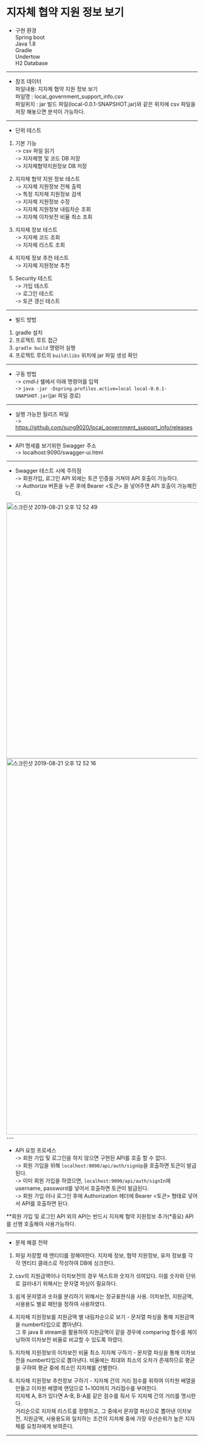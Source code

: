 # 지자체 협약 지원 정보 보기
 
- 구현 환경  
Spring boot    
Java 1.8  
Gradle  
Undertow  
H2 Database  

--- 

- 참조 데이터  
파일내용: 지자체 협약 지원 정보 보기  
파일명 : local_government_support_info.csv  
파일위치 : jar 빌드 파일(local-0.0.1-SNAPSHOT.jar)와 같은 위치에 csv 파일을 저장 해놓으면 분석이 가능하다.   

---

- 단위 테스트  
1. 기본 기능  
-> csv 파일 읽기  
-> 지자체명 및 코드 DB 저장  
-> 지자체협약지원정보 DB 저장  

2. 지자체 협약 지원 정보 테스트  
-> 지자체 지원정보 전체 출력  
-> 특정 지자체 지원정보 검색  
-> 지자체 지원정보 수정  
-> 지자체 지원정보 내림차순 조회  
-> 지자체 이차보전 비율 최소 조회  

3. 지자체 정보 테스트  
-> 지자체 코드 조회  
-> 지자체 리스트 조회  

4. 지자체 정보 추천 테스트  
-> 지자체 지원정보 추천  

5. Security 테스트  
-> 가입 테스트   
-> 로그인 테스트  
-> 토큰 갱신 테스트  

---  

- 빌드 방법  
1. gradle 설치  
2. 프로젝트 루트 접근  
3. `gradle build` 명령어 실행  
4. 프로젝트 루트의 `build\libs` 위치에 jar 파일 생성 확인  

---  

- 구동 방법  
-> cmd나 쉘에서 아래 명령어를 입력  
-> `java -jar -Dspring.profiles.active=local local-0.0.1-SNAPSHOT.jar`(jar 파일 경로)  

---  

- 실행 가능한 릴리즈 파일  
-> https://github.com/sung9020/local_government_support_info/releases 

---  

- API 명세를 보기위한 Swagger 주소  
-> localhost:9090/swagger-ui.html   

---  

- Swagger 테스트 시에 주의점  
-> 회원가입, 로그인 API 외에는 토큰 인증을 거쳐야 API 호출이 가능하다.  
-> Authorize 버튼을 누른 후에 Bearer <토큰> 을 넣어주면 API 호출이 가능해진다.  

<div>
<img width="675" alt="스크린샷 2019-08-21 오후 12 52 49" src="https://user-images.githubusercontent.com/38482334/63401546-9fbe1200-c412-11e9-832a-a88e1fce95a3.png">
<img width="991" alt="스크린샷 2019-08-21 오후 12 52 16" src="https://user-images.githubusercontent.com/38482334/63401526-8917bb00-c412-11e9-9f18-2d710a5c0269.png">
<div>
---  

- API 요청 프로세스  
-> 회원 가입 및 로그인을 하지 않으면 구현된 API를 호출 할 수 없다.  
-> 회원 가입을 위해 `localhost:9090/api/auth/signUp`을 호출하면 토큰이 발급된다.  
-> 이미 회원 가입을 하였으면, `localhost:9090/api/auth/signIn`에 username, password를 넣어서 호출하면 토큰이 발급된다.  
-> 회원 가입 이나 로그인 후에 Authorization 헤더에 Bearer <토큰> 형태로 넣어서 API를 호출하면 된다.  

**회원 가입 및 로그인 API 외의 API는 반드시 지자체 협약 지원정보 추가(*중요) API를 선행 호출해야 사용가능하다.

---  

- 문제 해결 전략   
1. 파일 저장할 때 엔티티를 정해야한다. 지자체 정보, 협약 지원정보, 유저 정보를 각각 엔티티 클래스로 작성하여 DB에 싱크한다.  

2. csv의 지원금액이나 이차보전의 경우 텍스트와 숫자가 섞여있다. 이를 숫자와 단위로 걸러내기 위해서는 문자열 파싱이 필요하다.  

3. 쉽게 문자열과 숫자를 분리하기 위해서는 정규표현식을 사용. 이차보전, 지원금액, 사용용도 별로 패턴을 정하여 사용하였다.

4. 지자체 지원정보를 지원금액 별 내림차순으로 보기 - 문자열 파싱을 통해 지원금액을 number타입으로 뽑아낸다.  
그 후 java 8 stream을 활용하여 지원금액이 같을 경우에 comparing 함수를 체이닝하여 이차보전 비율로 비교할 수 있도록 하였다.

5. 지차체 지원정보의 이차보전 비율 최소 지자체 구하기 - 문자열 파싱을 통해 이차보전을 number타입으로 뽑아낸다. 
비율에는 최대와 최소의 오차가 존재하므로 평균을 구하여 평균 중에 최소인 지자체를 선별한다. 

6. 지자체 지원정보 추천정보 구하기 - 지자체 간의 거리 점수를 위하여 이차원 배열을 만들고 이차원 배열에 랜덤으로 1~100까지 거리점수를 부여한다.  
지자체 A, B가 있다면 A-B, B-A를 같은 점수를 줘서 두 지자체 간의 거리를 명시한다.  
거리순으로 지자체 리스트를 정렬하고, 그 중에서 문자열 파싱으로 뽑아낸 이차보전, 지원금액, 사용용도와 일치하는 조건의 지차체 중에 가장 우선순위가 높은 지자체를 요청자에게 보여준다.   

---
